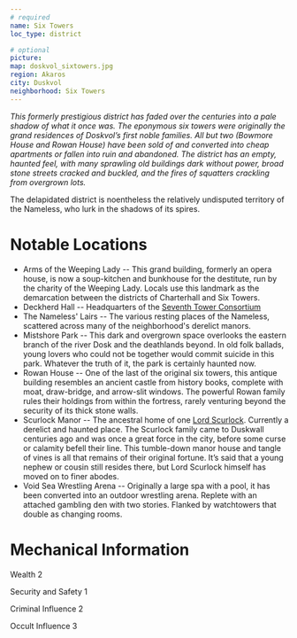 ```yaml
---
# required
name: Six Towers
loc_type: district

# optional
picture:
map: doskvol_sixtowers.jpg
region: Akaros
city: Duskvol
neighborhood: Six Towers
---
```


*This formerly prestigious district has faded over the centuries into a pale shadow of what it once was. The eponymous six towers were originally the grand residences of Doskvol’s first noble families. All but two (Bowmore House and Rowan House) have been sold of and converted into cheap apartments or fallen into ruin and abandoned. The district has an empty, haunted feel, with many sprawling old buildings dark without power, broad stone streets cracked and buckled, and the fires of squatters crackling from overgrown lots.*

The delapidated district is noentheless the relatively undisputed territory of the Nameless, who lurk in the shadows of its spires. 

# Notable Locations 
* Arms of the Weeping Lady -- This grand building, formerly an opera house, is now a soup-kitchen and bunkhouse for the destitute, run by the charity of the Weeping Lady. Locals use this landmark as the demarcation between the districts of Charterhall and Six Towers. 
* Deckherd Hall -- Headquarters of the [Seventh Tower Consortium](..organizations/SeventhTower)
* The Nameless' Lairs -- The various resting places of the Nameless, scattered across many of the neighborhood's derelict manors.
* Mistshore Park -- This dark and overgrown space overlooks the eastern branch of the river Dosk and the deathlands beyond. In old folk ballads, young lovers who could not be together would commit suicide in this park. Whatever the truth of it, the park is certainly haunted now.
* Rowan House -- One of the last of the original six towers, this antique building resembles an ancient castle from history books, complete with moat, draw-bridge, and arrow-slit windows. The powerful Rowan family rules their holdings from within the fortress, rarely venturing beyond the security of its thick stone walls.
* Scurlock Manor -- The ancestral home of one [Lord Scurlock](..characters/Scurlock). Currently a derelict and haunted place. The Scurlock family came to Duskwall centuries ago and was once a great force in the city, before some curse or calamity befell their line. This tumble-down manor house and tangle of vines is all that remains of their original fortune. It’s said that a young nephew or cousin still resides there, but Lord Scurlock himself has moved on to finer abodes.
* Void Sea Wrestling Arena -- Originally a large spa with a pool, it has been converted into an outdoor wrestling arena. Replete with an attached gambling den with two stories. Flanked by watchtowers that double as changing rooms. 

# Mechanical Information
Wealth 2

Security and Safety 1

Criminal Influence 2

Occult Influence 3